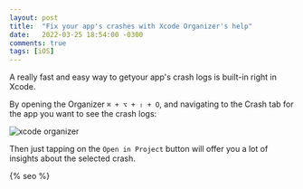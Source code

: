 ```yaml
---
layout: post
title:  "Fix your app's crashes with Xcode Organizer's help"
date:   2022-03-25 18:54:00 -0300
comments: true
tags: [iOS]
---
```


A really fast and easy way to getyour app's crash logs is built-in right in Xcode.

By opening the Organizer `⌘ + ⌥ + ⇧ + O`, and navigating to the Crash tab for the app you want to see the crash logs:

![xcode organizer]({{static.static_files}}/resources/xcode-organizer/xcode-organizer-crashes.png)

Then just tapping on the `Open in Project` button will offer you a lot of insights about the selected crash.

<!-- Do not remove - SEO meta tags -->
{% seo %}